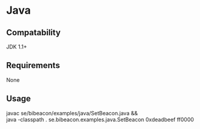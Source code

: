 # Java

## Compatability
JDK 1.1+

## Requirements
None

## Usage
javac se/bibeacon/examples/java/SetBeacon.java && \
java -classpath . se.bibeacon.examples.java.SetBeacon 0xdeadbeef ff0000


